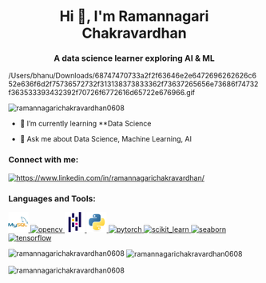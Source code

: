 <h1 align="center">Hi 👋, I'm Ramannagari Chakravardhan</h1>
<h3 align="center">A data science learner exploring AI & ML</h3>
/Users/bhanu/Downloads/68747470733a2f2f63646e2e6472696262626c652e636f6d2f75736572732f313138373833362f73637265656e73686f74732f363533393432392f70726f6772616d65722e676966.gif

<p align="left"> <img src="https://komarev.com/ghpvc/?username=ramannagarichakravardhan0608&label=Profile%20views&color=0e75b6&style=flat" alt="ramannagarichakravardhan0608" /> </p>

- 🌱 I’m currently learning **Data Science

- 💬 Ask me about  Data Science, Machine Learning, AI

<h3 align="left">Connect with me:</h3>
<p align="left">
<a href="https://linkedin.com/in/https://www.linkedin.com/in/ramannagarichakravardhan/" target="blank"><img align="center" src="https://raw.githubusercontent.com/rahuldkjain/github-profile-readme-generator/master/src/images/icons/Social/linked-in-alt.svg" alt="https://www.linkedin.com/in/ramannagarichakravardhan/" height="30" width="40" /></a>
</p>

<h3 align="left">Languages and Tools:</h3>
<p align="left"> <a href="https://www.mysql.com/" target="_blank" rel="noreferrer"> <img src="https://raw.githubusercontent.com/devicons/devicon/master/icons/mysql/mysql-original-wordmark.svg" alt="mysql" width="40" height="40"/> </a> <a href="https://opencv.org/" target="_blank" rel="noreferrer"> <img src="https://www.vectorlogo.zone/logos/opencv/opencv-icon.svg" alt="opencv" width="40" height="40"/> </a> <a href="https://pandas.pydata.org/" target="_blank" rel="noreferrer"> <img src="https://raw.githubusercontent.com/devicons/devicon/2ae2a900d2f041da66e950e4d48052658d850630/icons/pandas/pandas-original.svg" alt="pandas" width="40" height="40"/> </a> <a href="https://www.python.org" target="_blank" rel="noreferrer"> <img src="https://raw.githubusercontent.com/devicons/devicon/master/icons/python/python-original.svg" alt="python" width="40" height="40"/> </a> <a href="https://pytorch.org/" target="_blank" rel="noreferrer"> <img src="https://www.vectorlogo.zone/logos/pytorch/pytorch-icon.svg" alt="pytorch" width="40" height="40"/> </a> <a href="https://scikit-learn.org/" target="_blank" rel="noreferrer"> <img src="https://upload.wikimedia.org/wikipedia/commons/0/05/Scikit_learn_logo_small.svg" alt="scikit_learn" width="40" height="40"/> </a> <a href="https://seaborn.pydata.org/" target="_blank" rel="noreferrer"> <img src="https://seaborn.pydata.org/_images/logo-mark-lightbg.svg" alt="seaborn" width="40" height="40"/> </a> <a href="https://www.tensorflow.org" target="_blank" rel="noreferrer"> <img src="https://www.vectorlogo.zone/logos/tensorflow/tensorflow-icon.svg" alt="tensorflow" width="40" height="40"/> </a> </p>

<p><img align="left" src="https://github-readme-stats.vercel.app/api/top-langs?username=ramannagarichakravardhan0608&show_icons=true&locale=en&layout=compact" alt="ramannagarichakravardhan0608" /></p>

<p>&nbsp;<img align="center" src="https://github-readme-stats.vercel.app/api?username=ramannagarichakravardhan0608&show_icons=true&locale=en" alt="ramannagarichakravardhan0608" /></p>

<p><img align="center" src="https://github-readme-streak-stats.herokuapp.com/?user=ramannagarichakravardhan0608&" alt="ramannagarichakravardhan0608" /></p>

